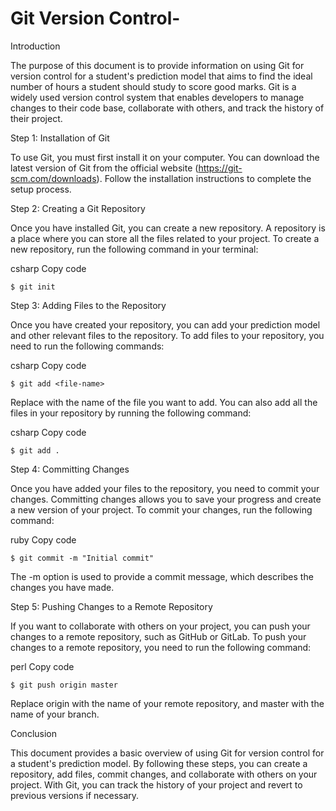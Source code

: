 # Git Version Control-
Introduction

The purpose of this document is to provide information on using Git for version control for a student's prediction model that aims to find the ideal number of hours a student should study to score good marks. Git is a widely used version control system that enables developers to manage changes to their code base, collaborate with others, and track the history of their project.

Step 1: Installation of Git

To use Git, you must first install it on your computer. You can download the latest version of Git from the official website (https://git-scm.com/downloads). Follow the installation instructions to complete the setup process.

Step 2: Creating a Git Repository

Once you have installed Git, you can create a new repository. A repository is a place where you can store all the files related to your project. To create a new repository, run the following command in your terminal:

csharp
Copy code
```
$ git init 
```
Step 3: Adding Files to the Repository

Once you have created your repository, you can add your prediction model and other relevant files to the repository. To add files to your repository, you need to run the following commands:

csharp
Copy code
```
$ git add <file-name>
```
Replace <file-name> with the name of the file you want to add. You can also add all the files in your repository by running the following command:

csharp
Copy code
 
```
$ git add .
```
 
Step 4: Committing Changes

Once you have added your files to the repository, you need to commit your changes. Committing changes allows you to save your progress and create a new version of your project. To commit your changes, run the following command:

ruby
Copy code
```
$ git commit -m "Initial commit"
 ```
 
The -m option is used to provide a commit message, which describes the changes you have made.

Step 5: Pushing Changes to a Remote Repository

If you want to collaborate with others on your project, you can push your changes to a remote repository, such as GitHub or GitLab. To push your changes to a remote repository, you need to run the following command:

perl
Copy code
```
$ git push origin master
```
Replace origin with the name of your remote repository, and master with the name of your branch.

Conclusion

This document provides a basic overview of using Git for version control for a student's prediction model. By following these steps, you can create a repository, add files, commit changes, and collaborate with others on your project. With Git, you can track the history of your project and revert to previous versions if necessary.
